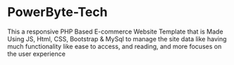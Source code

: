 # PowerByte-Tech
This a responsive  PHP Based E-commerce Website Template that is Made Using JS, Html, CSS, Bootstrap &amp; MySql to manage the site data like having much functionality like ease to access, and reading, and more focuses on the user experience 
